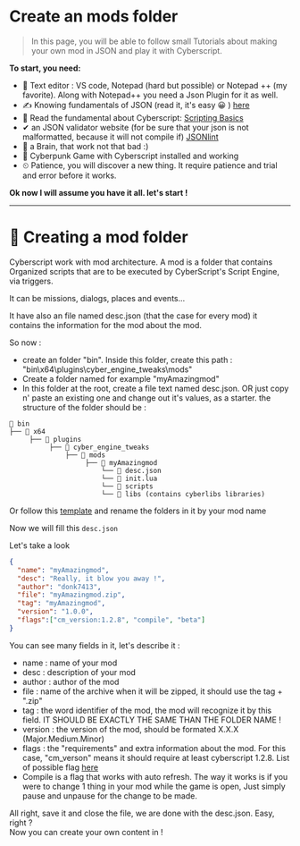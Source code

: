 # Create an mods folder

> In this page, you will be able to follow small Tutorials about making your own mod in JSON and play it with Cyberscript.

**To start, you need:**
- 📄 Text editor : VS code, Notepad (hard but possible) or Notepad ++ (my favorite). Along with Notepad++ you need a Json Plugin for it as well.
- ✍️ Knowing fundamentals of JSON (read it, it's easy 😀 ) [here](https://www.w3schools.com/js/js_json_intro.asp)
- 💯 Read the fundamental about Cyberscript: [Scripting Basics](scripting-basics.md)
- ✔ an JSON validator website (for be sure that your json is not malformatted, because it will not compile if) [JSONlint](https://jsonlint.com/)
- 🧠 a Brain, that work not that bad :)
- 🥇 Cyberpunk Game with Cyberscript installed and working
- ⏲ Patience, you will discover a new thing. It require patience and trial and error before it works.
  
**Ok now I will assume you have it all. let's start !**<hr>

# 📁 Creating a mod folder

Cyberscript work with mod architecture. A mod is a folder that contains Organized scripts that are to be executed by CyberScript's Script Engine, via triggers.

It can be missions, dialogs, places and events...

It have also an file named desc.json (that the case for every mod) it contains the information for the mod about the mod.

So now :
- create an folder "bin". Inside this folder, create this path : "bin\x64\plugins\cyber_engine_tweaks\mods\"
- Create a folder named for example "myAmazingmod"
- In this folder at the root, create a file text named desc.json. OR just copy n' paste an existing one and change out it's values, as a starter.
the structure of the folder should be :


```structure
📁 bin
├── 📁 x64
     ├── 📁 plugins
          ├── 📁 cyber_engine_tweaks
              ├── 📁 mods
                   ├── 📁 myAmazingmod  
                       └── 📃 desc.json
                       └── 📃 init.lua
                       └── 📁 scripts
                       └── 📁 libs (contains cyberlibs libraries)
```


Or follow this [template](https://github.com/cyberscript77/cyberscript-mod-template/raw/refs/heads/main/cyberscript-mod-template.7z) and rename the folders in it by your mod name 

  
Now we will fill this `desc.json`

Let's take a look

```json
{
  "name": "myAmazingmod",
  "desc": "Really, it blow you away !",
  "author": "donk7413",
  "file": "myAmazingmod.zip",
  "tag": "myAmazingmod",
  "version": "1.0.0",
  "flags":["cm_version:1.2.8", "compile", "beta"]
}
```

You can see many fields in it, let's describe it :

- name : name of your mod
- desc : description of your mod
- author : author of the mod
- file : name of the archive when it will be zipped, it should use the tag + ".zip"
- tag : the word identifier of the mod, the mod will recognize it by this field. IT SHOULD BE EXACTLY THE SAME THAN THE FOLDER NAME !
- version : the version of the mod, should be formated X.X.X (Major.Medium.Minor)
- flags : the "requirements" and extra information about the mod. For this case, "cm_verson" means it should require at least cyberscript 1.2.8. List of possible flag [here](mod-flag.md)
- Compile is a flag that works with auto refresh. The way it works is if you were to change 1 thing in your mod while the game is open, Just simply pause and unpause for the change to be made.

All right, save it and close the file, we are done with the desc.json. Easy, right ?<br>
Now you can create your own content in !

